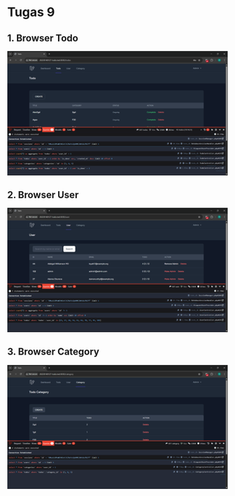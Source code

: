 # Tugas 9

## 1. Browser Todo
![Alt text](screenshot/tugas9/todo.png)

## 2. Browser User
![Alt text](screenshot/tugas9/user.png)

## 3. Browser Category
![Alt text](screenshot/tugas9/category.png)
